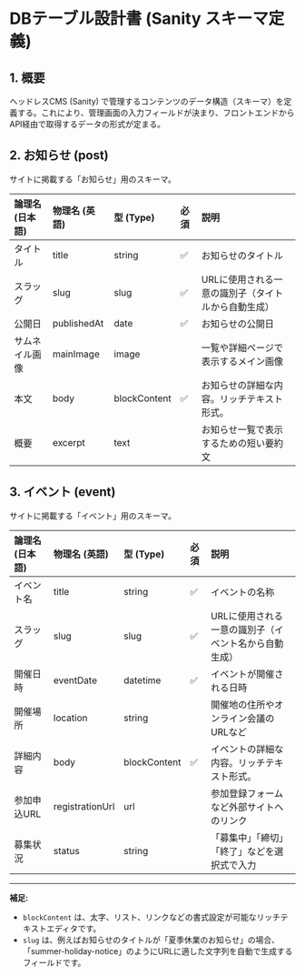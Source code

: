 # DBテーブル設計書 (Sanity スキーマ定義)

## 1. 概要
ヘッドレスCMS (Sanity) で管理するコンテンツのデータ構造（スキーマ）を定義する。これにより、管理画面の入力フィールドが決まり、フロントエンドからAPI経由で取得するデータの形式が定まる。

## 2. お知らせ (post)
サイトに掲載する「お知らせ」用のスキーマ。

| 論理名 (日本語) | 物理名 (英語) | 型 (Type) | 必須 | 説明 |
| :--- | :--- | :--- | :--- | :--- |
| タイトル | title | string | ✅ | お知らせのタイトル |
| スラッグ | slug | slug | ✅ | URLに使用される一意の識別子（タイトルから自動生成） |
| 公開日 | publishedAt | date | ✅ | お知らせの公開日 |
| サムネイル画像 | mainImage | image | | 一覧や詳細ページで表示するメイン画像 |
| 本文 | body | blockContent | ✅ | お知らせの詳細な内容。リッチテキスト形式。 |
| 概要 | excerpt | text | | お知らせ一覧で表示するための短い要約文 |

## 3. イベント (event)
サイトに掲載する「イベント」用のスキーマ。

| 論理名 (日本語) | 物理名 (英語) | 型 (Type) | 必須 | 説明 |
| :--- | :--- | :--- | :--- | :--- |
| イベント名 | title | string | ✅ | イベントの名称 |
| スラッグ | slug | slug | ✅ | URLに使用される一意の識別子（イベント名から自動生成） |
| 開催日時 | eventDate | datetime | ✅ | イベントが開催される日時 |
| 開催場所 | location | string | | 開催地の住所やオンライン会議のURLなど |
| 詳細内容 | body | blockContent | ✅ | イベントの詳細な内容。リッチテキスト形式。 |
| 参加申込URL | registrationUrl | url | | 参加登録フォームなど外部サイトへのリンク |
| 募集状況 | status | string | | 「募集中」「締切」「終了」などを選択式で入力 |

---
**補足:**
- `blockContent` は、太字、リスト、リンクなどの書式設定が可能なリッチテキストエディタです。
- `slug` は、例えばお知らせのタイトルが「夏季休業のお知らせ」の場合、「summer-holiday-notice」のようにURLに適した文字列を自動で生成するフィールドです。